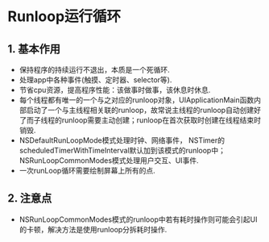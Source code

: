 # Runloop运行循环


## 1. 基本作用
* 保持程序的持续运行不退出，本质是一个死循环.
* 处理app中各种事件(触摸、定时器、selector等).
* 节省cpu资源，提高程序性能：该做事时做事，该休息时休息.
* 每个线程都有唯一的一个与之对应的runloop对象，UIApplicationMain函数内部启动了一个与主线程相关联的runloop，故常说主线程的runloop自动创建好了而子线程的runloop需要主动创建；runloop在首次获取时创建在线程结束时销毁.
* NSDefaultRunLoopMode模式处理时钟、网络事件， NSTimer的scheduledTimerWithTimeInterval默认加到该模式的runloop中；NSRunLoopCommonModes模式处理用户交互、UI事件.
* 一次runLoop循环需要绘制屏幕上所有的点.

## 2. 注意点
* NSRunLoopCommonModes模式的runloop中若有耗时操作则可能会引起UI的卡顿，解决方法是使用runloop分拆耗时操作.

